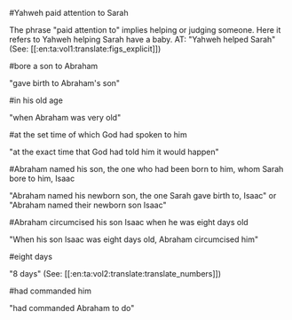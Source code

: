 #Yahweh paid attention to Sarah

The phrase "paid attention to" implies helping or judging someone. Here it refers to Yahweh helping Sarah have a baby. AT: "Yahweh helped Sarah" (See: [[:en:ta:vol1:translate:figs_explicit]])

#bore a son to Abraham

"gave birth to Abraham's son"

#in his old age

"when Abraham was very old"

#at the set time of which God had spoken to him

"at the exact time that God had told him it would happen"

#Abraham named his son, the one who had been born to him, whom Sarah bore to him, Isaac

"Abraham named his newborn son, the one Sarah gave birth to, Isaac" or "Abraham named their newborn son Isaac"

#Abraham circumcised his son Isaac when he was eight days old

"When his son Isaac was eight days old, Abraham circumcised him"

#eight days

"8 days" (See: [[:en:ta:vol2:translate:translate_numbers]])

#had commanded him

"had commanded Abraham to do"